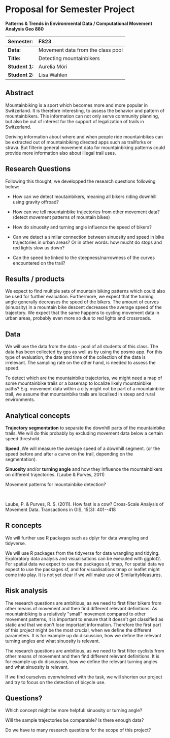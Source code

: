 # Proposal for Semester Project

**Patterns & Trends in Environmental Data / Computational Movement Analysis Geo 880**

| Semester:      | FS23                              |
|:---------------|:----------------------------------|
| **Data:**      | Movement data from the class pool |
| **Title:**     | Detecting mountainbikers          |
| **Student 1:** | Aurelia Möri                      |
| **Student 2:** | Lisa Wahlen                       |

## Abstract

<!-- (50-60 words) -->

Mountainbiking is a sport which becomes more and more popular in Switzerland. It is therefore interesting, to assess the behavior and pattern of mountainbikers. This information can not only serve community planning, but also be out of interest for the support of legalization of trails in Switzerland.

Deriving information about where and when people ride mountainbikes can be extracted out of mountainbiking directed apps such as trailforks or strava. But filterin general movement data for mountainbiking patterns could provide more information also about illegal trail uses.

## Research Questions

<!-- (50-60 words) -->

Following this thought, we developped the research questions following below:

-   How can we detect moutainbikers, meaning all bikers riding downhill using gravity offroad?

-   How can we tell mountainbike trajectories from other movement data? (detect movement patterns of mountain bikes) 

-   How do sinuosity and turning angle influence the speed of bikers? 

-   Can we detect a similar connection between sinuosity and speed in bike trajectories in urban areas? Or in other words: how mucht do stops and red lights slow us down? 

-   Can the speed be linked to the steepness/narrowness of the curves encountered on the trail? 

## Results / products

<!-- What do you expect, anticipate? -->

We expect to find multiple sets of mountain biking patterns which could also be used for further evaluation. Furthermore, we expect that the turning angle generally decreases the speed of the bikers. The amount of curves (sinuosity) in a mountain bike descent decreases the average speed of the trajectory. We expect that the same happens to cycling movement data in urban areas, probably even more so due to red lights and crossroads.  

## Data

<!-- What data will you use? Will you require additional context data? Where do you get this data from? Do you already have all the data? -->

We will use the data from the data - pool of all students of this class. The data has been collected by gps as well as by using the posmo app. For this type of evaluation, the date and time of the collection of the data is irrelevant. The sampling rate on the other hand, is needed to assess the speed.

To detect which are the mountainbike trajectories, we might need a map of some mountainbike trails or a basemap to localize likely mountainbike paths? E.g. movement data within a city might not be part of a mountainbike trail, we assume that mountainbike trails are localised in steep and rural environments.

## Analytical concepts

<!-- Which analytical concepts will you use? What conceptual movement spaces and respective modelling approaches of trajectories will you be using? What additional spatial analysis methods will you be using? -->

**Trajectory segmentation** to separate the downhill parts of the mountainbike trails. We will do this probably by excluding movement data below a certain speed threshold. 

**Speed** ,We will measure the average speed of a downhill segment. (or the speed before and after a curve on the trail, depending on the segmentation). 

**Sinuosity** and/or **turning angle** and how they influence the mountainbikers on different trajectories. (Laube & Purves, 2011) 

Movement patterns for mountainbike detection? 

 

Laube, P. & Purves, R. S. (2011). How fast is a cow? Cross-Scale Analysis of Movement Data. Transactions in GIS, 15(3): 401--418 

## R concepts

<!-- Which R concepts, functions, packages will you mainly use. What additional spatial analysis methods will you be using? -->

We will further use R packages such as dplyr for data wrangling and tidyverse.

We will use R packages from the tidyverse for data wrangling and tidying. Exploratory data analysis and visualisations can be executed with ggplot2. For spatial data we expect to use the packages sf, tmap, For spatial data we expect to use the packages sf, and for visualisations tmap or leaflet might come into play. It is not yet clear if we will make use of SimilarityMeasures. 

## Risk analysis

<!-- What could be the biggest challenges/problems you might face? What is your plan B? -->

The research questions are ambitious, as we need to first filter bikers from other means of movement and then find different relevant definitions. As mountainbiking is a relatively "small" movement compared to other movement patterns, it is important to ensure that it doesn't get classified as static and that we don't lose important information. Therefore the first part of this project might be the most crucial, when we define the different parameters. It is for example up do discussion, how we define the relevant turning angles and what sinuosity is relevant.

The research questions are ambitious, as we need to first filter cyclists from other means of movement and then find different relevant definitions. It is for example up do discussion, how we define the relevant turning angles and what sinuosity is relevant. 

If we find ourselves overwhelmed with the task, we will shorten our project and try to focus on the detection of bicycle use. 

## Questions?

<!-- Which questions would you like to discuss at the coaching session? -->

Which concept might be more helpful: sinuosity or turning angle?

Will the sample trajectories be comparable? Is there enough data? 

Do we have to many research questions for the scope of this project?
